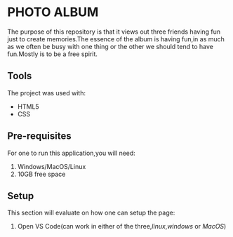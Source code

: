 # PHOTO ALBUM
   The purpose of this repository is that it views out three friends having fun just to create memories.The essence of the album is having fun,in as much as we often be busy with one thing or the other we should tend to have fun.Mostly is to be a free spirit.

## Tools
 The project was used with:
  - HTML5
  - CSS

## Pre-requisites
 For one to run this application,you will need:
   1. Windows/MacOS/Linux
   2. 10GB free space

## Setup
  This section will evaluate on how one can setup the page:

   1. Open VS Code(can work in either of the three,*linux*,*windows* or *MacOS*)   